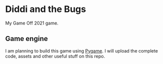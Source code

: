 # Diddi and the Bugs

My Game Off 2021 game.

## Game engine

I am planning to build this game using [Pygame](https://www.pygame.org/). I will upload the complete code,
assets and other useful stuff on this repo.
